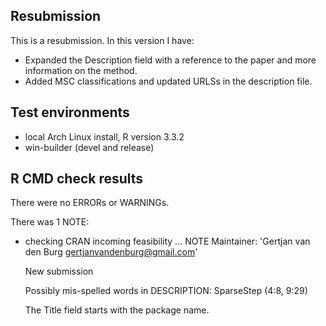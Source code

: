 ## Resubmission
This is a resubmission. In this version I have:

* Expanded the Description field with a reference to the paper and more 
  information on the method.
* Added MSC classifications and updated URLSs in the description file.

## Test environments
* local Arch Linux install, R version 3.3.2
* win-builder (devel and release)

## R CMD check results
There were no ERRORs or WARNINGs.

There was 1 NOTE:

* checking CRAN incoming feasibility ... NOTE
  Maintainer: 'Gertjan van den Burg <gertjanvandenburg@gmail.com>'

  New submission

  Possibly mis-spelled words in DESCRIPTION:
    SparseStep (4:8, 9:29)

  The Title field starts with the package name.
